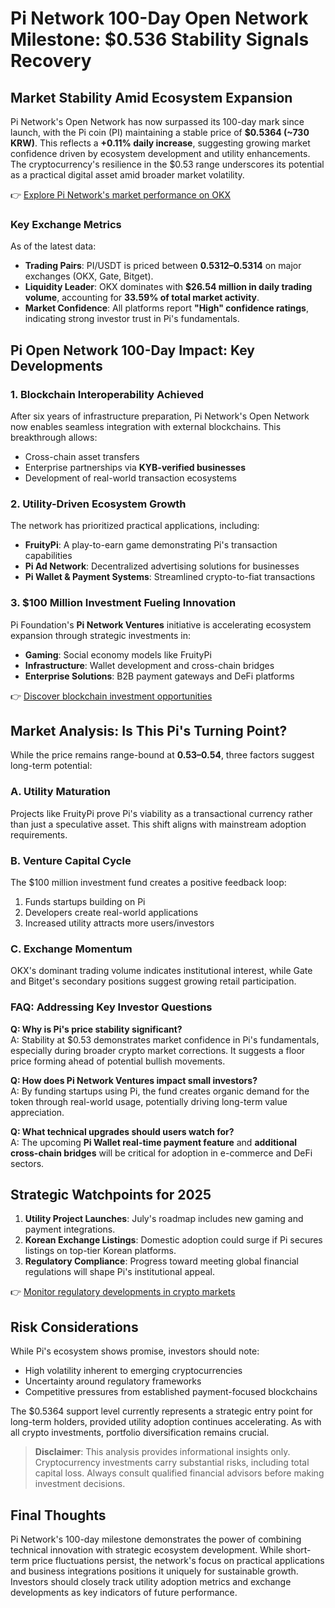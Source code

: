 # Pi Network 100-Day Open Network Milestone: $0.536 Stability Signals Recovery  

## Market Stability Amid Ecosystem Expansion  

Pi Network's Open Network has now surpassed its 100-day mark since launch, with the Pi coin (PI) maintaining a stable price of **$0.5364 (~730 KRW)**. This reflects a **+0.11% daily increase**, suggesting growing market confidence driven by ecosystem development and utility enhancements. The cryptocurrency's resilience in the $0.53 range underscores its potential as a practical digital asset amid broader market volatility.  

👉 [Explore Pi Network's market performance on OKX](https://bit.ly/okx-bonus)  

### Key Exchange Metrics  
As of the latest data:  
- **Trading Pairs**: PI/USDT is priced between **$0.5312–$0.5314** on major exchanges (OKX, Gate, Bitget).  
- **Liquidity Leader**: OKX dominates with **$26.54 million in daily trading volume**, accounting for **33.59% of total market activity**.  
- **Market Confidence**: All platforms report **"High" confidence ratings**, indicating strong investor trust in Pi's fundamentals.  

## Pi Open Network 100-Day Impact: Key Developments  

### 1. **Blockchain Interoperability Achieved**  
After six years of infrastructure preparation, Pi Network's Open Network now enables seamless integration with external blockchains. This breakthrough allows:  
- Cross-chain asset transfers  
- Enterprise partnerships via **KYB-verified businesses**  
- Development of real-world transaction ecosystems  

### 2. **Utility-Driven Ecosystem Growth**  
The network has prioritized practical applications, including:  
- **FruityPi**: A play-to-earn game demonstrating Pi's transaction capabilities  
- **Pi Ad Network**: Decentralized advertising solutions for businesses  
- **Pi Wallet & Payment Systems**: Streamlined crypto-to-fiat transactions  

### 3. **$100 Million Investment Fueling Innovation**  
Pi Foundation's **Pi Network Ventures** initiative is accelerating ecosystem expansion through strategic investments in:  
- **Gaming**: Social economy models like FruityPi  
- **Infrastructure**: Wallet development and cross-chain bridges  
- **Enterprise Solutions**: B2B payment gateways and DeFi platforms  

👉 [Discover blockchain investment opportunities](https://bit.ly/okx-bonus)  

## Market Analysis: Is This Pi's Turning Point?  

While the price remains range-bound at **$0.53–$0.54**, three factors suggest long-term potential:  

### A. **Utility Maturation**  
Projects like FruityPi prove Pi's viability as a transactional currency rather than just a speculative asset. This shift aligns with mainstream adoption requirements.  

### B. **Venture Capital Cycle**  
The $100 million investment fund creates a positive feedback loop:  
1. Funds startups building on Pi  
2. Developers create real-world applications  
3. Increased utility attracts more users/investors  

### C. **Exchange Momentum**  
OKX's dominant trading volume indicates institutional interest, while Gate and Bitget's secondary positions suggest growing retail participation.  

### FAQ: Addressing Key Investor Questions  

**Q: Why is Pi's price stability significant?**  
A: Stability at $0.53 demonstrates market confidence in Pi's fundamentals, especially during broader crypto market corrections. It suggests a floor price forming ahead of potential bullish movements.  

**Q: How does Pi Network Ventures impact small investors?**  
A: By funding startups using Pi, the fund creates organic demand for the token through real-world usage, potentially driving long-term value appreciation.  

**Q: What technical upgrades should users watch for?**  
A: The upcoming **Pi Wallet real-time payment feature** and **additional cross-chain bridges** will be critical for adoption in e-commerce and DeFi sectors.  

## Strategic Watchpoints for 2025  

1. **Utility Project Launches**: July's roadmap includes new gaming and payment integrations.  
2. **Korean Exchange Listings**: Domestic adoption could surge if Pi secures listings on top-tier Korean platforms.  
3. **Regulatory Compliance**: Progress toward meeting global financial regulations will shape Pi's institutional appeal.  

👉 [Monitor regulatory developments in crypto markets](https://bit.ly/okx-bonus)  

## Risk Considerations  

While Pi's ecosystem shows promise, investors should note:  
- High volatility inherent to emerging cryptocurrencies  
- Uncertainty around regulatory frameworks  
- Competitive pressures from established payment-focused blockchains  

The $0.5364 support level currently represents a strategic entry point for long-term holders, provided utility adoption continues accelerating. As with all crypto investments, portfolio diversification remains crucial.  

> **Disclaimer**: This analysis provides informational insights only. Cryptocurrency investments carry substantial risks, including total capital loss. Always consult qualified financial advisors before making investment decisions.  

## Final Thoughts  

Pi Network's 100-day milestone demonstrates the power of combining technical innovation with strategic ecosystem development. While short-term price fluctuations persist, the network's focus on practical applications and business integrations positions it uniquely for sustainable growth. Investors should closely track utility adoption metrics and exchange developments as key indicators of future performance.